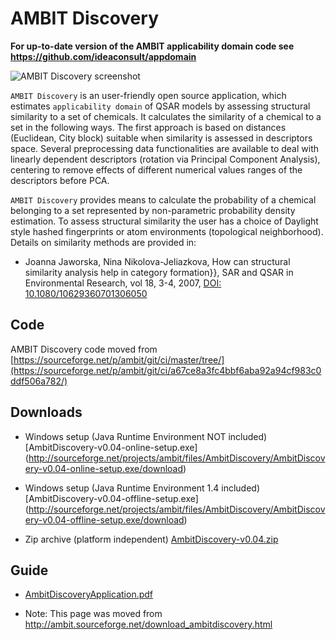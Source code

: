 # AMBIT Discovery

**For up-to-date version of the AMBIT applicability domain code see https://github.com/ideaconsult/appdomain**

![AMBIT Discovery screenshot](http://ambit.sourceforge.net/images/thumb_ambitdiscovery.png "AMBIT Discovery")

`AMBIT Discovery` is an user-friendly open source application, which estimates `applicability domain` of QSAR models  by assessing structural similarity to a set of chemicals. It calculates the similarity of a chemical to a set in the following ways. The first approach is based on distances (Euclidean, City block) suitable when similarity is assessed in descriptors space. Several preprocessing data functionalities are available to deal with linearly dependent descriptors (rotation via Principal Component Analysis), centering to remove effects of  different numerical values ranges of the descriptors before PCA. 
    
`AMBIT Discovery` provides means to calculate the probability of a chemical belonging to a set represented by non-parametric probability density estimation. To assess structural similarity the user has a choice of Daylight style hashed fingerprints or atom environments (topological neighborhood). Details on similarity methods are provided in:

- Joanna Jaworska, Nina Nikolova-Jeliazkova, How can structural similarity analysis help in category formation}}, SAR and QSAR in Environmental Research, vol 18, 3-4, 2007, [DOI: 10.1080/10629360701306050](http://www.ncbi.nlm.nih.gov/pubmed/17514565)

## Code

AMBIT Discovery code  moved from [https://sourceforge.net/p/ambit/git/ci/master/tree/](https://sourceforge.net/p/ambit/git/ci/a67ce8a3fc4bbf6aba92a94cf983c0ddf506a782/)


## Downloads

- Windows setup (Java Runtime Environment NOT included) [AmbitDiscovery-v0.04-online-setup.exe] (http://sourceforge.net/projects/ambit/files/AmbitDiscovery/AmbitDiscovery-v0.04-online-setup.exe/download)
	
- Windows setup (Java Runtime Environment 1.4 included) [AmbitDiscovery-v0.04-offline-setup.exe] (http://sourceforge.net/projects/ambit/files/AmbitDiscovery/AmbitDiscovery-v0.04-offline-setup.exe/download)
	
- Zip archive (platform independent) [AmbitDiscovery-v0.04.zip](http://sourceforge.net/projects/ambit/files/AmbitDiscovery/AmbitDiscovery-v0.04.zip/download)
	
## Guide  

- [AmbitDiscoveryApplication.pdf](http://ambit.sourceforge.net/manuals/AmbitDiscoveryApplication.pdf)
    
    

- Note: This page was moved from http://ambit.sourceforge.net/download_ambitdiscovery.html    
 
